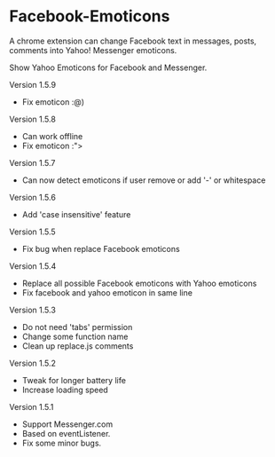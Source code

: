# Facebook-Emoticons
A chrome extension can change Facebook text in messages, posts, comments into Yahoo! Messenger emoticons.

Show Yahoo Emoticons for Facebook and Messenger.

Version 1.5.9
- Fix emoticon :@)

Version 1.5.8
- Can work offline
- Fix emoticon :">

Version 1.5.7
- Can now detect emoticons if user remove or add '-' or whitespace

Version 1.5.6
- Add 'case insensitive' feature

Version 1.5.5
- Fix bug when replace Facebook emoticons

Version 1.5.4
- Replace all possible Facebook emoticons with Yahoo emoticons
- Fix facebook and yahoo emoticon in same line

Version 1.5.3
- Do not need 'tabs' permission
- Change some function name
- Clean up replace.js comments

Version 1.5.2
- Tweak for longer battery life
- Increase loading speed

Version 1.5.1
- Support Messenger.com
- Based on eventListener.
- Fix some minor bugs.
